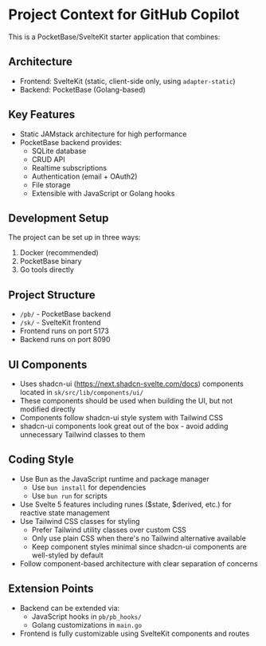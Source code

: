 # Project Context for GitHub Copilot

This is a PocketBase/SvelteKit starter application that combines:

## Architecture
- Frontend: SvelteKit (static, client-side only, using `adapter-static`)
- Backend: PocketBase (Golang-based)

## Key Features
- Static JAMstack architecture for high performance
- PocketBase backend provides:
  - SQLite database
  - CRUD API
  - Realtime subscriptions
  - Authentication (email + OAuth2)
  - File storage
  - Extensible with JavaScript or Golang hooks

## Development Setup
The project can be set up in three ways:
1. Docker (recommended)
2. PocketBase binary
3. Go tools directly

## Project Structure
- `/pb/` - PocketBase backend
- `/sk/` - SvelteKit frontend
- Frontend runs on port 5173
- Backend runs on port 8090

## UI Components
- Uses shadcn-ui (https://next.shadcn-svelte.com/docs) components located in `sk/src/lib/components/ui/`
- These components should be used when building the UI, but not modified directly
- Components follow shadcn-ui style system with Tailwind CSS
- shadcn-ui components look great out of the box - avoid adding unnecessary Tailwind classes to them

## Coding Style
- Use Bun as the JavaScript runtime and package manager
  - Use `bun install` for dependencies
  - Use `bun run` for scripts
- Use Svelte 5 features including runes ($state, $derived, etc.) for reactive state management
- Use Tailwind CSS classes for styling
  - Prefer Tailwind utility classes over custom CSS
  - Only use plain CSS when there's no Tailwind alternative available
  - Keep component styles minimal since shadcn-ui components are well-styled by default
- Follow component-based architecture with clear separation of concerns

## Extension Points
- Backend can be extended via:
  - JavaScript hooks in `pb/pb_hooks/`
  - Golang customizations in `main.go`
- Frontend is fully customizable using SvelteKit components and routes